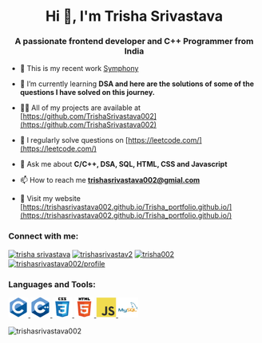 <h1 align="center">Hi 👋, I'm Trisha Srivastava</h1>
<h3 align="center">A passionate frontend developer and C++ Programmer from India</h3>

- 🔭 This is my recent work [Symphony](https://github.com/TrishaSrivastava002/symphony.github.io)

- 🌱 I’m currently learning **DSA and here are the solutions of some of the questions I have solved on this journey.**

- 👨‍💻 All of my projects are available at [https://github.com/TrishaSrivastava002](https://github.com/TrishaSrivastava002)

- 📝 I regularly solve questions on [https://leetcode.com/](https://leetcode.com/)

- 💬 Ask me about **C/C++, DSA, SQL, HTML, CSS and Javascript**

- 📫 How to reach me **trishasrivastava002@gmial.com**

- 📄 Visit my website [https://trishasrivastava002.github.io/Trisha_portfolio.github.io/](https://trishasrivastava002.github.io/Trisha_portfolio.github.io/)

<h3 align="left">Connect with me:</h3>
<p align="left">
<a href="https://linkedin.com/in/trisha srivastava" target="blank"><img align="center" src="https://raw.githubusercontent.com/rahuldkjain/github-profile-readme-generator/master/src/images/icons/Social/linked-in-alt.svg" alt="trisha srivastava" height="30" width="40" /></a>
<a href="https://www.hackerrank.com/trishasrivastav2" target="blank"><img align="center" src="https://raw.githubusercontent.com/rahuldkjain/github-profile-readme-generator/master/src/images/icons/Social/hackerrank.svg" alt="trishasrivastav2" height="30" width="40" /></a>
<a href="https://www.leetcode.com" target="blank"><img align="center" src="https://raw.githubusercontent.com/rahuldkjain/github-profile-readme-generator/master/src/images/icons/Social/leet-code.svg" alt="trisha002" height="30" width="40" /></a>
<a href="https://auth.geeksforgeeks.org/user/trishasrivastava002/profile" target="blank"><img align="center" src="https://raw.githubusercontent.com/rahuldkjain/github-profile-readme-generator/master/src/images/icons/Social/geeks-for-geeks.svg" alt="trishasrivastava002/profile" height="30" width="40" /></a>
</p>

<h3 align="left">Languages and Tools:</h3>
<p align="left"> <a href="https://www.cprogramming.com/" target="_blank" rel="noreferrer"> <img src="https://raw.githubusercontent.com/devicons/devicon/master/icons/c/c-original.svg" alt="c" width="40" height="40"/> </a> <a href="https://www.w3schools.com/cpp/" target="_blank" rel="noreferrer"> <img src="https://raw.githubusercontent.com/devicons/devicon/master/icons/cplusplus/cplusplus-original.svg" alt="cplusplus" width="40" height="40"/> </a> <a href="https://www.w3schools.com/css/" target="_blank" rel="noreferrer"> <img src="https://raw.githubusercontent.com/devicons/devicon/master/icons/css3/css3-original-wordmark.svg" alt="css3" width="40" height="40"/> </a> <a href="https://www.w3.org/html/" target="_blank" rel="noreferrer"> <img src="https://raw.githubusercontent.com/devicons/devicon/master/icons/html5/html5-original-wordmark.svg" alt="html5" width="40" height="40"/> </a> <a href="https://developer.mozilla.org/en-US/docs/Web/JavaScript" target="_blank" rel="noreferrer"> <img src="https://raw.githubusercontent.com/devicons/devicon/master/icons/javascript/javascript-original.svg" alt="javascript" width="40" height="40"/> </a> <a href="https://www.mysql.com/" target="_blank" rel="noreferrer"> <img src="https://raw.githubusercontent.com/devicons/devicon/master/icons/mysql/mysql-original-wordmark.svg" alt="mysql" width="40" height="40"/> </a> </p>

<p><img align="center" src="https://github-readme-stats.vercel.app/api/top-langs?username=trishasrivastava002&show_icons=true&locale=en&layout=compact" alt="trishasrivastava002" /></p>

